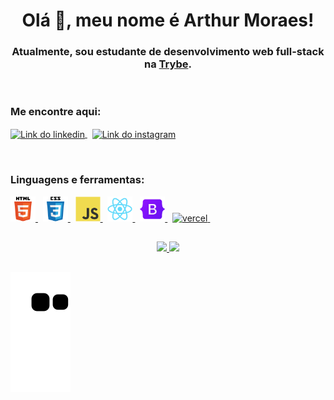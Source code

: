 <h1 align="center">Olá 👋, meu nome é Arthur Moraes!</h1>

<h3 align="center">Atualmente, sou estudante de desenvolvimento web full-stack na <a href="https://www.betrybe.com/" target="_blank">Trybe</a>.</h3>

<br>

<!-- - 👨‍💻 Todos os meus projetos estarão disponíveis <a href="" target="blank">
    <img align="center" src="https://raw.githubusercontent.com/devicons/devicon/1119b9f84c0290e0f0b38982099a2bd027a48bf1/icons/chrome/chrome-original.svg" alt="Site" height="30" width="40" />
</a> -->

<h3 align="left">Me encontre aqui:</h3>
<p align="left">
    <a href="https://www.linkedin.com/in/arthur-vieira-46917416a/" target="blank">
        <img align="center" src="https://raw.githubusercontent.com/rahuldkjain/github-profile-readme-generator/master/src/images/icons/Social/linked-in-alt.svg" alt="Link do linkedin" height="30" width="40" />
    </a> &nbsp;
    <a href="https://www.instagram.com/arthurvieira_des/" target="blank">
        <img align="center" src="https://raw.githubusercontent.com/rahuldkjain/github-profile-readme-generator/master/src/images/icons/Social/instagram.svg" alt="Link do instagram" height="30" width="40" />
    </a>
</p>
<br>
<h3 align="left">Linguagens e ferramentas:</h3>
<p align="left"> 
    <a href="https://www.w3.org/html/" target="_blank" rel="noreferrer"> 
        <img src="https://raw.githubusercontent.com/devicons/devicon/master/icons/html5/html5-original-wordmark.svg" alt="html5" width="40" height="40"/> 
    </a> &nbsp;
    <a href="https://www.w3schools.com/css/" target="_blank" rel="noreferrer"> 
        <img src="https://raw.githubusercontent.com/devicons/devicon/master/icons/css3/css3-original-wordmark.svg" alt="css3" width="40" height="40"/> 
    </a> &nbsp;
    <a href="https://developer.mozilla.org/en-US/docs/Web/JavaScript" target="_blank" rel="noreferrer"> 
        <img src="https://raw.githubusercontent.com/devicons/devicon/master/icons/javascript/javascript-original.svg" alt="javascript" width="40" height="40"/> 
    </a> &nbsp;
    <a href="https://pt-br.reactjs.org/" target="_blank" rel="noreferrer"> 
        <img src="https://raw.githubusercontent.com/devicons/devicon/1119b9f84c0290e0f0b38982099a2bd027a48bf1/icons/react/react-original.svg" alt="react" width="40" height="40"/> 
    </a> &nbsp;
    <a href="https://getbootstrap.com" target="_blank" rel="noreferrer"> 
        <img src="https://raw.githubusercontent.com/devicons/devicon/1119b9f84c0290e0f0b38982099a2bd027a48bf1/icons/bootstrap/bootstrap-original.svg" alt="bootstrap" width="40" height="40"/> 
    </a> &nbsp;
    <a href="https://vercel.com/" target="_blank" rel="noreferrer"> 
        <img src="https://www.vectorlogo.zone/logos/heroku/heroku-icon.svg" alt="vercel" width="40" height="40"/> 
    </a> &nbsp;



##

<div align="center">
  <a href="https://github.com/ArthurVSCMoraes">
  <img height="150em" src="https://github-readme-stats.vercel.app/api?username=arthurVSCMoraes&show_icons=true&theme=tokyonight"/>
  <img height="150em" src="https://github-readme-stats.vercel.app/api/top-langs/?username=felipe-seabra&layout=compact&theme=tokyonight"/>
</div>

##
    
![Snake animation](https://github.com/felipe-seabra/felipe-seabra/blob/output/github-contribution-grid-snake.svg)
    
<br>


